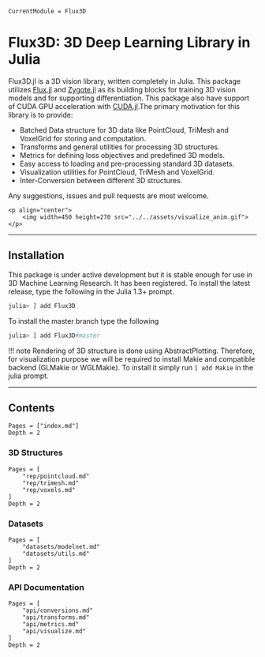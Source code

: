```@meta
CurrentModule = Flux3D
```

# Flux3D: 3D Deep Learning Library in Julia

Flux3D.jl is a 3D vision library, written completely in Julia. This package utilizes [Flux.jl](github.com/FluxML/Flux.jl) and [Zygote.jl](github.com/FluxML/Zygote.jl) as its building blocks for training 3D vision models and for supporting differentiation. This package also have support of CUDA GPU acceleration with [CUDA.jl](github.com/JuliaGPU/CUDA.jl).The primary motivation for this library is to provide:

* Batched Data structure for 3D data like PointCloud, TriMesh and VoxelGrid for storing and computation.
* Transforms and general utilities for processing 3D structures.
* Metrics for defining loss objectives and predefined 3D models.
* Easy access to loading and pre-processing standard 3D datasets.
* Visualization utilities for PointCloud, TriMesh and VoxelGrid.
* Inter-Conversion between different 3D structures.

Any suggestions, issues and pull requests are most welcome.

```@raw html
<p align="center">
    <img width=450 height=270 src="../../assets/visualize_anim.gif">
</p>
```

---

## Installation

This package is under active development but it is stable enough for use in 3D Machine Learning Research. It has been registered. To install the latest release, type the following in the Julia 1.3+ prompt.

```julia
julia> ] add Flux3D
```

To install the master branch type the following

```julia
julia> ] add Flux3D#master
```

!!! note
    Rendering of 3D structure is done using AbstractPlotting. Therefore, for visualization purpose we will be required to install Makie and compatible backend (GLMakie or WGLMakie). To install it simply run `] add Makie` in the julia prompt.

---

## Contents

```@contents
Pages = ["index.md"]
Depth = 2
```

### 3D Structures

```@contents
Pages = [
    "rep/pointcloud.md"
    "rep/trimesh.md"
    "rep/voxels.md"
]
Depth = 2
```

### Datasets

```@contents
Pages = [
    "datasets/modelnet.md"
    "datasets/utils.md"
]
Depth = 2
```

### API Documentation

```@contents
Pages = [
    "api/conversions.md"
    "api/transforms.md"
    "api/metrics.md"
    "api/visualize.md"
]
Depth = 2
```
